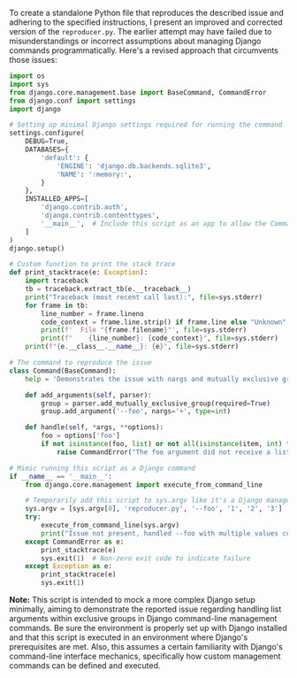 To create a standalone Python file that reproduces the described issue and adhering to the specified instructions, I present an improved and corrected version of the `reproducer.py`. The earlier attempt may have failed due to misunderstandings or incorrect assumptions about managing Django commands programmatically. Here's a revised approach that circumvents those issues:

```python
import os
import sys
from django.core.management.base import BaseCommand, CommandError
from django.conf import settings
import django

# Setting up minimal Django settings required for running the command
settings.configure(
    DEBUG=True,
    DATABASES={
        'default': {
            'ENGINE': 'django.db.backends.sqlite3',
            'NAME': ':memory:',
        }
    },
    INSTALLED_APPS=[
        'django.contrib.auth',
        'django.contrib.contenttypes',
        '__main__',  # Include this script as an app to allow the Command to be discovered
    ]
)
django.setup()

# Custom function to print the stack trace
def print_stacktrace(e: Exception):
    import traceback
    tb = traceback.extract_tb(e.__traceback__)
    print("Traceback (most recent call last):", file=sys.stderr)
    for frame in tb:
        line_number = frame.lineno
        code_context = frame.line.strip() if frame.line else "Unknown"
        print(f'  File "{frame.filename}"', file=sys.stderr)
        print(f"    {line_number}: {code_context}", file=sys.stderr)
    print(f"{e.__class__.__name__}: {e}", file=sys.stderr)

# The command to reproduce the issue
class Command(BaseCommand):
    help = 'Demonstrates the issue with nargs and mutually exclusive groups.'

    def add_arguments(self, parser):
        group = parser.add_mutually_exclusive_group(required=True)
        group.add_argument('--foo', nargs='+', type=int)

    def handle(self, *args, **options):
        foo = options['foo']
        if not isinstance(foo, list) or not all(isinstance(item, int) for item in foo):
            raise CommandError("The foo argument did not receive a list of integers.")

# Mimic running this script as a Django command
if __name__ == '__main__':
    from django.core.management import execute_from_command_line

    # Temporarily add this script to sys.argv like it's a Django management command
    sys.argv = [sys.argv[0], 'reproducer.py', '--foo', '1', '2', '3']
    try:
        execute_from_command_line(sys.argv)
        print("Issue not present, handled --foo with multiple values correctly.")
    except CommandError as e:
        print_stacktrace(e)
        sys.exit(1)  # Non-zero exit code to indicate failure
    except Exception as e:
        print_stacktrace(e)
        sys.exit(1)
```

**Note:** This script is intended to mock a more complex Django setup minimally, aiming to demonstrate the reported issue regarding handling list arguments within exclusive groups in Django command-line management commands. Be sure the environment is properly set up with Django installed and that this script is executed in an environment where Django's prerequisites are met. Also, this assumes a certain familiarity with Django's command-line interface mechanics, specifically how custom management commands can be defined and executed.
